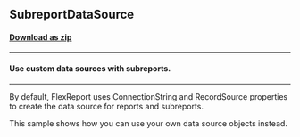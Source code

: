 ## SubreportDataSource
#### [Download as zip](https://grapecity.github.io/DownGit/#/home?url=https://github.com/GrapeCity/ComponentOne-WinForms-Samples/tree/master/NetFramework\FlexReport\CS\SubReportDataSource)
____
#### Use custom data sources with subreports.
____
By default, FlexReport uses ConnectionString and RecordSource properties to create the data source for reports and subreports.

This sample shows how you can use your own data source objects instead.

